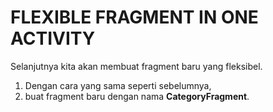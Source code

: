 # FLEXIBLE FRAGMENT IN ONE ACTIVITY

Selanjutnya kita akan membuat fragment baru yang fleksibel.

1. Dengan cara yang sama seperti sebelumnya, 
2.  buat fragment baru dengan nama **CategoryFragment**.
